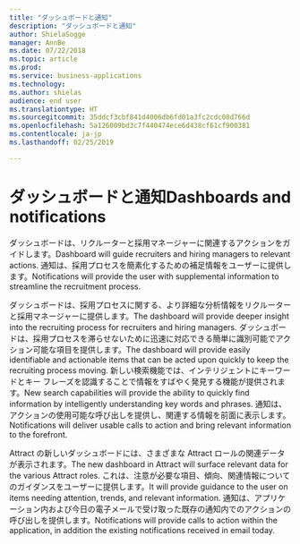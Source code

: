 ```yaml
---
title: "ダッシュボードと通知"
description: "ダッシュボードと通知"
author: ShielaSogge
manager: AnnBe
ms.date: 07/22/2018
ms.topic: article
ms.prod: 
ms.service: business-applications
ms.technology: 
ms.author: shielas
audience: end user
ms.translationtype: HT
ms.sourcegitcommit: 35ddcf3cbf841d4006db6fd01a3fc2cdc08d766d
ms.openlocfilehash: 5a126009bd3c7f440474ece6d438cf61cf900381
ms.contentlocale: ja-jp
ms.lasthandoff: 02/25/2019

---
```


# <a name="dashboards-and-notifications"></a><span data-ttu-id="b6ce6-103">ダッシュボードと通知</span><span class="sxs-lookup"><span data-stu-id="b6ce6-103">Dashboards and notifications</span></span>



<span data-ttu-id="b6ce6-104">ダッシュボードは、リクルーターと採用マネージャーに関連するアクションをガイドします。</span><span class="sxs-lookup"><span data-stu-id="b6ce6-104">Dashboard will guide recruiters and hiring managers to relevant actions.</span></span> <span data-ttu-id="b6ce6-105">通知は、採用プロセスを簡素化するための補足情報をユーザーに提供します。</span><span class="sxs-lookup"><span data-stu-id="b6ce6-105">Notifications will provide the user with supplemental information to streamline the recruitment process.</span></span>

<span data-ttu-id="b6ce6-106">ダッシュボードは、採用プロセスに関する、より詳細な分析情報をリクルーターと採用マネージャーに提供します。</span><span class="sxs-lookup"><span data-stu-id="b6ce6-106">The dashboard will provide deeper insight into the recruiting process for recruiters and hiring managers.</span></span> <span data-ttu-id="b6ce6-107">ダッシュボードは、採用プロセスを滞らせないために迅速に対応できる簡単に識別可能でアクション可能な項目を提供します。</span><span class="sxs-lookup"><span data-stu-id="b6ce6-107">The dashboard will provide easily identifiable and actionable items that can be acted upon quickly to keep the recruiting process moving.</span></span> <span data-ttu-id="b6ce6-108">新しい検索機能では、インテリジェントにキーワードとキー フレーズを認識することで情報をすばやく発見する機能が提供されます。</span><span class="sxs-lookup"><span data-stu-id="b6ce6-108">New search capabilities will provide the ability to quickly find information by intelligently understanding key words and phrases.</span></span>
<span data-ttu-id="b6ce6-109">通知は、アクションの使用可能な呼び出しを提供し、関連する情報を前面に表示します。</span><span class="sxs-lookup"><span data-stu-id="b6ce6-109">Notifications will deliver usable calls to action and bring relevant information to the forefront.</span></span>

<span data-ttu-id="b6ce6-110">Attract の新しいダッシュボードには、さまざまな Attract ロールの関連データが表示されます。</span><span class="sxs-lookup"><span data-stu-id="b6ce6-110">The new dashboard in Attract will surface relevant data for the various Attract roles.</span></span> <span data-ttu-id="b6ce6-111">これは、注意が必要な項目、傾向、関連情報についてのガイダンスをユーザーに提供します。</span><span class="sxs-lookup"><span data-stu-id="b6ce6-111">It will provide guidance to the user on items needing attention, trends, and relevant information.</span></span> <span data-ttu-id="b6ce6-112">通知は、アプリケーション内および今日の電子メールで受け取った既存の通知内でのアクションの呼び出しを提供します。</span><span class="sxs-lookup"><span data-stu-id="b6ce6-112">Notifications will provide calls to action within the application, in addition the existing notifications received in email today.</span></span>

<!--
## Who uses this feature
This feature is mainly used by recruiters and hiring managers within an
organization.
## Availability
Cloud
## Regional availability
Global
-->

